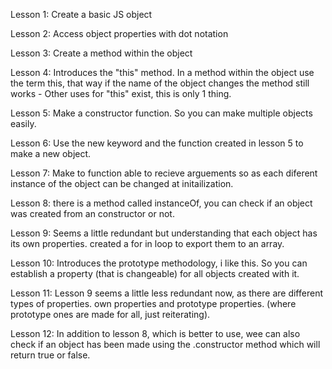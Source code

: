Lesson 1: Create a basic JS object

Lesson 2: Access object properties with dot notation

Lesson 3: Create a method within the object

Lesson 4: Introduces the "this" method. In a method within the object use the term this, that way if the name of the object changes the method still works - Other uses for "this" exist, this is only 1 thing.

Lesson 5: Make a constructor function. So you can make multiple objects easily.

Lesson 6: Use the new keyword and the function created in lesson 5 to make a new object.

Lesson 7: Make to function able to recieve arguements so as each diferent instance of the object can be changed at initailization.

Lesson 8: there is a method called instanceOf, you can check if an object was created from an constructor or not.

Lesson 9: Seems a little redundant but understanding that each object has its own properties. created a for in loop to export them to an array.

Lesson 10: Introduces the prototype methodology, i like this. So you can establish a property  (that is changeable) for all objects created with it.

Lesson 11: Lesson 9 seems a little less redundant now, as there are different types of properties. own properties and prototype properties. (where prototype ones are made for all, just reiterating).

Lesson 12: In addition to lesson 8, which is better to use, wee can also check if an object has been made using the .constructor method which will return true or false.